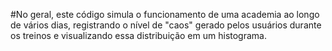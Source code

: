 #No geral, este código simula o funcionamento de uma academia ao longo de vários dias, registrando o nível de "caos" gerado pelos usuários durante os treinos e visualizando essa distribuição em um histograma.
